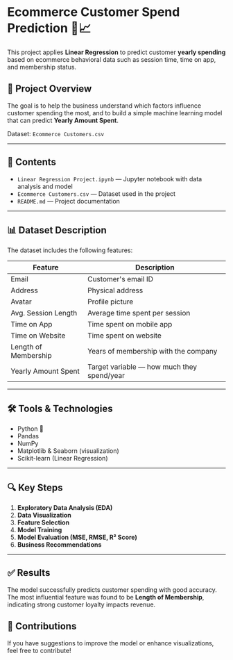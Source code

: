 # Ecommerce Customer Spend Prediction 🛒📈

This project applies **Linear Regression** to predict customer **yearly spending** based on ecommerce behavioral data such as session time, time on app, and membership status.

## 📌 Project Overview

The goal is to help the business understand which factors influence customer spending the most, and to build a simple machine learning model that can predict **Yearly Amount Spent**.

Dataset: `Ecommerce Customers.csv`

---

## 📂 Contents

- `Linear Regression Project.ipynb` — Jupyter notebook with data analysis and model
- `Ecommerce Customers.csv` — Dataset used in the project
- `README.md` — Project documentation

---

## 📊 Dataset Description

The dataset includes the following features:

| Feature               | Description                                |
|------------------------|--------------------------------------------|
| Email                  | Customer's email ID                        |
| Address                | Physical address                           |
| Avatar                 | Profile picture                            |
| Avg. Session Length    | Average time spent per session             |
| Time on App            | Time spent on mobile app                   |
| Time on Website        | Time spent on website                      |
| Length of Membership   | Years of membership with the company       |
| Yearly Amount Spent    | Target variable — how much they spend/year |

---

## 🛠️ Tools & Technologies

- Python 🐍
- Pandas
- NumPy
- Matplotlib & Seaborn (visualization)
- Scikit-learn (Linear Regression)

---

## 🔍 Key Steps

1. **Exploratory Data Analysis (EDA)**
2. **Data Visualization**
3. **Feature Selection**
4. **Model Training**
5. **Model Evaluation (MSE, RMSE, R² Score)**
6. **Business Recommendations**

---

## ✅ Results

The model successfully predicts customer spending with good accuracy. The most influential feature was found to be **Length of Membership**, indicating strong customer loyalty impacts revenue.

## 🤝 Contributions

If you have suggestions to improve the model or enhance visualizations, feel free to contribute!
